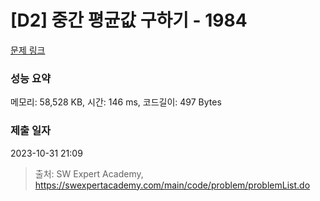 # [D2] 중간 평균값 구하기 - 1984 

[문제 링크](https://swexpertacademy.com/main/code/problem/problemDetail.do?contestProbId=AV5Pw_-KAdcDFAUq) 

### 성능 요약

메모리: 58,528 KB, 시간: 146 ms, 코드길이: 497 Bytes

### 제출 일자

2023-10-31 21:09



> 출처: SW Expert Academy, https://swexpertacademy.com/main/code/problem/problemList.do